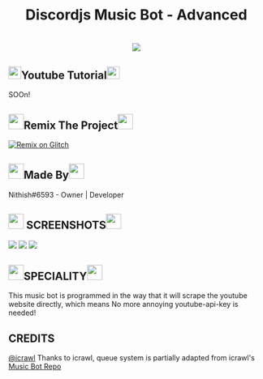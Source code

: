 
<h1 align="center">Discordjs Music Bot - Advanced</h1>
<h1 align="center"><img src ="https://github.com/Mercurydev986/Discordjs-MusicBot-Tutorial/blob/master/sound.gif?raw=true"></h1>
 
 
## <img src="https://img.icons8.com/nolan/2x/youtube-music.png" width="25" height="25">Youtube Tutorial<img src="https://img.icons8.com/nolan/2x/youtube-music.png" width="25" height="25">

SOOn!

##  <img src="https://img.icons8.com/ultraviolet/2x/burn-cd.png" height="30" width = "30">Remix The Project<img src="https://img.icons8.com/ultraviolet/2x/burn-cd.png" height="30" width = "30">
[![Remix on Glitch](https://cdn.glitch.com/2703baf2-b643-4da7-ab91-7ee2a2d00b5b%2Fremix-button.svg)](https://glitch.com/edit/#!/import/github/Mercurydev986/Discordjs-MusicBot-Tutorial/)

## <img src="https://img.icons8.com/ultraviolet/2x/user-group-man-woman.png" width="30" height="30">Made By<img src="https://img.icons8.com/ultraviolet/2x/user-group-man-woman.png" width="30" height="30">

Nithish#6593 - Owner | Developer

## <img src="https://img.icons8.com/nolan/2x/camera.png" height="30" width="30"> SCREENSHOTS<img src="https://img.icons8.com/nolan/2x/camera.png" height="30" width="30">

<img src="https://cdn.discordapp.com/attachments/764452688813228043/764452953767411712/unknown.png">

<img src="https://cdn.discordapp.com/attachments/764452688813228043/764453346689155083/unknown.png">

<img src="https://cdn.discordapp.com/attachments/764452688813228043/764453472791298049/unknown.png">

## <img src="https://img.icons8.com/nolan/2x/gold-bars.png" height ="30" width="30">SPECIALITY<img src="https://img.icons8.com/nolan/2x/gold-bars.png" height ="30" width="30">

This music bot is programmed in the way that it will scrape the youtube website directly, which means No more annoying youtube-api-key is needed!

## CREDITS
[@icrawl](https://github.com/iCrawl)
Thanks to icrawl, queue system is partially adapted from icrawl's [Music Bot Repo](https://github.com/iCrawl/discord-music-bot)
